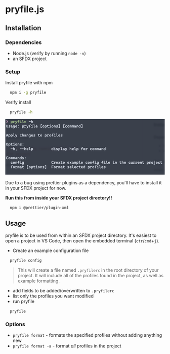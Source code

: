 # pryfile.js

## Installation

### Dependencies

-   Node.js (verify by running `node -v`)
-   an SFDX project

### Setup

Install pryfile with npm

```bash
  npm i -g pryfile
```

Verify install

```bash
  pryfile -h
```

!["pryfile -h" terminal output](images/screen-pryfile-h.png)

Due to a bug using prettier plugins as a dependency, you'll have to install it in your SFDX project for now.

**Run this from inside your SFDX project directory!!**

```bash
  npm i @prettier/plugin-xml
```

## Usage

pryfile is to be used from within an SFDX project directory. It's easiest to open a project in VS Code, then open the embedded terminal (`ctr`/`cmd`+`j`).

-   Create an example configuration file

```bash
  pryfile config
```

> This will create a file named `.pryfilerc` in the root directory of your project. It will include all of the profiles found in the project, as well as example formatting.

-   add fields to be added/overwritten to `.pryfilerc`
-   list only the profiles you want modified
-   run pryfile

```bash
  pryfile
```

### Options

-   `pryfile format` - formats the specified profiles without adding anything new
-   `pryfile format -a` - format _all_ profiles in the project
